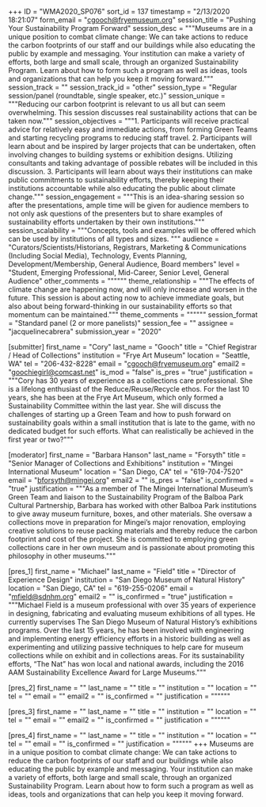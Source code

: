 +++
ID = "WMA2020_SP076"
sort_id = 137
timestamp = "2/13/2020 18:21:07"
form_email = "cgooch@fryemuseum.org"
session_title = "Pushing Your Sustainability Program Forward"
session_desc = """Museums are in a unique position to combat climate change:  We can take actions to reduce the carbon footprints of our staff and our buildings while also educating the public by example and messaging.  Your institution can make a variety of efforts, both large and small scale, through an organized Sustainability Program.  Learn about how to form such a program as well as ideas, tools and organizations that can help you keep it moving forward."""
session_track = ""
session_track_id = "other"
session_type = "Regular session/panel (roundtable, single speaker, etc.)"
session_unique = """Reducing our carbon footprint is relevant to us all but can seem overwhelming.  This session discusses real sustainability actions that can be taken now."""
session_objectives = """1. Participants will receive practical advice for relatively easy and immediate actions, from forming Green Teams and starting recycling programs to reducing staff travel. 2. Participants will learn about and be inspired by larger projects that can be undertaken, often involving changes to building systems or exhibition designs. Utilizing consultants and taking advantage of possible rebates will be included in this discussion.     3. Participants will learn about ways their institutions can make public commitments to sustainability efforts, thereby keeping their institutions accountable while also educating the public about climate change."""
session_engagement = """This is an idea-sharing session so after the presentations, ample time will be given for audience members to not only ask questions of the presenters but to share examples of sustainability efforts undertaken by their own institutions."""
session_scalability = """Concepts, tools and examples will be offered which can be used by institutions of all types and sizes. """
audience = "Curators/Scientists/Historians, Registrars, Marketing & Communications (Including Social Media), Technology, Events Planning, Development/Membership, General Audience, Board members"
level = "Student, Emerging Professional, Mid-Career, Senior Level, General Audience"
other_comments = """"""
theme_relationship = """The effects of climate change are happening now, and will only increase and worsen in the future.  This session is about acting now to achieve immediate goals, but also about being forward-thinking in our sustainability efforts so that momentum can be maintained."""
theme_comments = """"""
session_format = "Standard panel (2 or more panelists)"
session_fee = ""
assignee = "jacquelinecabrera"
submission_year = "2020"

[submitter]
first_name = "Cory"
last_name = "Gooch"
title = "Chief Registrar / Head of Collections"
institution = "Frye Art Museum"
location = "Seattle, WA"
tel = "206-432-8228"
email = "cgooch@fryemuseum.org"
email2 = "goochiegirl@comcast.net"
is_mod = "false"
is_pres = "true"
justification = """Cory has 30 years of experience as a collections care professional. She is a lifelong enthusiast of the Reduce/Reuse/Recycle ethos.  For the last 10 years, she has been at the Frye Art Museum, which only formed a Sustainability Committee within the last year.  She will discuss the challenges of starting up a Green Team and how to push forward on sustainability goals within a small institution that is late to the game, with no dedicated budget for such efforts.  What can realistically be achieved in the first year or two?"""

[moderator]
first_name = "Barbara Hanson"
last_name = "Forsyth"
title = "Senior Manager of Collections and Exhibitions"
institution = "Mingei International Museum"
location = "San Diego, CA"
tel = "619-704-7520"
email = "bforsyth@mingei.org"
email2 = ""
is_pres = "false"
is_confirmed = "true"
justification = """As a member of The Mingei International Museum’s Green Team and liaison to the Sustainability Program of the Balboa Park Cultural Partnership, Barbara has worked with other Balboa Park institutions to give away museum furniture, boxes, and other materials.  She oversaw a collections move in preparation for Mingei’s major renovation, employing creative solutions to reuse packing materials and thereby reduce the carbon footprint and cost of the project. She is committed to employing green collections care in her own museum and is passionate about promoting this philosophy in other museums."""

[pres_1]
first_name = "Michael"
last_name = "Field"
title = "Director of Experience Design"
institution = "San Diego Museum of Natural History"
location = "San Diego, CA"
tel = "619-255-0206"
email = "mfield@sdnhm.org"
email2 = ""
is_confirmed = "true"
justification = """Michael Field is a museum professional with over 35 years of experience in designing, fabricating and evaluating museum exhibitions of all types. He currently supervises The San Diego Museum of Natural History’s exhibitions programs. Over the last 15 years, he has been involved with engineering and implementing energy efficiency efforts in a historic building as well as experimenting and utilizing passive techniques to help care for museum collections while on exhibit and in collections areas.  For its sustainability efforts, “The Nat” has won local and national awards, including the 2016 AAM Sustainability Excellence Award for Large Museums."""

[pres_2]
first_name = ""
last_name = ""
title = ""
institution = ""
location = ""
tel = ""
email = ""
email2 = ""
is_confirmed = ""
justification = """"""

[pres_3]
first_name = ""
last_name = ""
title = ""
institution = ""
location = ""
tel = ""
email = ""
email2 = ""
is_confirmed = ""
justification = """"""

[pres_4]
first_name = ""
last_name = ""
title = ""
institution = ""
location = ""
tel = ""
email = ""
is_confirmed = ""
justification = """"""
+++
Museums are in a unique position to combat climate change:  We can take actions to reduce the carbon footprints of our staff and our buildings while also educating the public by example and messaging.  Your institution can make a variety of efforts, both large and small scale, through an organized Sustainability Program.  Learn about how to form such a program as well as ideas, tools and organizations that can help you keep it moving forward.
